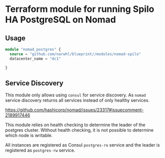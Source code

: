 # Terraform module for running Spilo HA PostgreSQL on Nomad

## Usage

```terraform
module "nomad_postgres" {
  source = "github.com/narwhl/blueprint//modules/nomad-spilo"
  datacenter_name = "dc1"

}
```

## Service Discovery

This module only allows using `consul` for service discovery. As `nomad`
service discovery returns all services instead of only healthy services.

https://github.com/hashicorp/nomad/issues/23317#issuecomment-2189917446

This module relies on health checking to determine the leader of the
postgres cluster. Without health checking, it is not possible to
determine which node is writable.

All instances are registered as Consul `postgres-ro` service and the
leader is registered as `postgres-rw` service.
